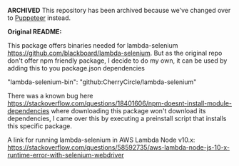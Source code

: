 **ARCHIVED**
This repository has been archived because we've changed over to [Puppeteer](https://github.com/puppeteer/puppeteer#readme) instead.

**Original README:**

This package offers binaries needed for lambda-selenium https://github.com/blackboard/lambda-selenium.
But as the original repo don't offer npm friendly package, I decide to do my own, it can be used by adding this to you package.json dependencies

"lambda-selenium-bin": "github:CherryCircle/lambda-selenium"

There was a known bug here https://stackoverflow.com/questions/18401606/npm-doesnt-install-module-dependencies where downloading this package won't download its dependencies, I came over this by executing a preinstall script that installs this specific package.

A link for running lambda-selenium in AWS Lambda Node v10.x:
https://stackoverflow.com/questions/58592735/aws-lambda-node-js-10-x-runtime-error-with-selenium-webdriver
